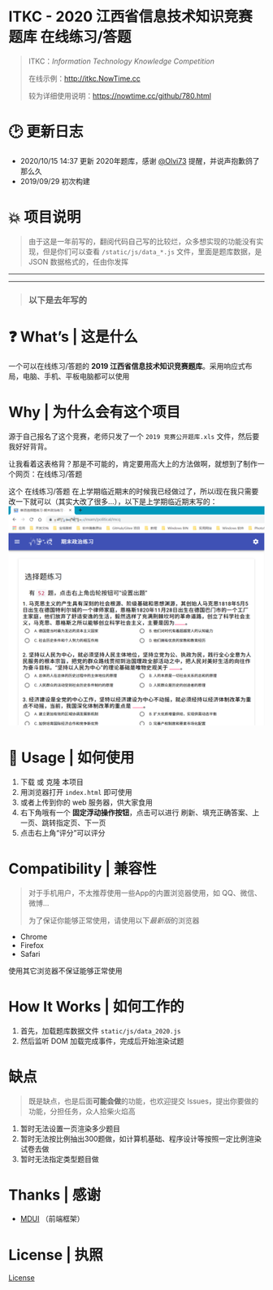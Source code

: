 # ITKC - 2020 江西省信息技术知识竞赛题库 在线练习/答题

> ITKC：*Information Technology Knowledge Competition*
>
> 在线示例：http://itkc.NowTime.cc
>
> 较为详细使用说明：https://nowtime.cc/github/780.html

# 🕑 更新日志
- 2020/10/15 14:37 更新 2020年题库，感谢 [@Olvi73](https://github.com/Olvi73) 提醒，并说声抱歉鸽了那么久
- 2019/09/29        初次构建

# 💥 项目说明
> 由于这是一年前写的，翻阅代码自己写的比较烂，众多想实现的功能没有实现，但是你们可以查看 `/static/js/data_*.js` 文件，里面是题库数据，是 JSON 数据格式的，任由你发挥

---
---
> ### 以下是去年写的
>
# ❓ What’s | 这是什么

一个可以在线练习/答题的 **2019 江西省信息技术知识竞赛题库**。采用响应式布局，电脑、手机、平板电脑都可以使用

# Why | 为什么会有这个项目

源于自己报名了这个竞赛，老师只发了一个 `2019 竞赛公开题库.xls` 文件，然后要我好好背背。

让我看着这表格背？那是不可能的，肯定要用高大上的方法做啊，就想到了制作一个网页：在线练习/答题

这个 在线练习/答题 在上学期临近期末的时候我已经做过了，所以i现在我只需要改一下就可以（其实大改了很多...），以下是上学期临近期末写的：
 ![1563011609792.png][1]

 
# 🧀 Usage | 如何使用

1. 下载 或 克隆 本项目
2. 用浏览器打开 `index.html` 即可使用
3. 或者上传到你的 web 服务器，供大家食用
4. 右下角哦有一个 **固定浮动操作按钮**，点击可以进行 刷新、填充正确答案、上一页、跳转指定页、下一页
5. 点击右上角“评分”可以评分

# Compatibility | 兼容性

> 对于手机用户，不太推荐使用一些App的内置浏览器使用，如 QQ、微信、微博...
> 
> 为了保证你能够正常使用，请使用以下*最新版*的浏览器
>
- Chrome
- Firefox
- Safari

使用其它浏览器不保证能够正常使用


# How It Works | 如何工作的

1. 首先，加载题库数据文件 `static/js/data_2020.js`
2. 然后监听 DOM 加载完成事件，完成后开始渲染试题

# 缺点
> 既是缺点，也是后面**可能会做**的功能，也欢迎提交 Issues，提出你要做的功能，分担任务，众人拾柴火焰高
1. 暂时无法设置一页渲染多少题目
2. 暂时无法按比例抽出300题做，如计算机基础、程序设计等按照一定比例渲染试卷去做
3. 暂时无法指定类型题目做

# Thanks | 感谢

- [MDUI][2] （前端框架） 

# License | 执照

[License][3]

 
 [1]: static/img/Snipaste_2019-10-02_17-01-17.png
 [2]: https://github.com/zdhxiong/mdui/
 [3]: LICENSE